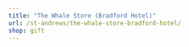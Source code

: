 ```yaml
---
title: "The Whale Store (Bradford Hotel)"
url: /st-andrews/the-whale-store-bradford-hotel/
shop: gift
---
```

